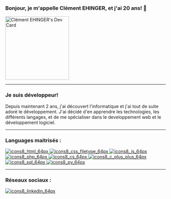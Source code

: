 ### Bonjour, je m'appelle Clément EHINGER, et j'ai 20 ans! 👋

<a href="https://app.daily.dev/khlemant"><img src="https://api.daily.dev/devcards/3467bfa6679e4d5aad19bdba16ac1cf3.png?r=qg9" width="200" alt="Clément EHINGER's Dev Card"/></a>
_______________________________________________
### Je suis développeur!
Depuis maintenant 2 ans, j'ai découvert l'informatique et j'ai tout de suite adoré le développement.
J'ai décidé d'en apprendre les technologies, les différents langages, et de me spécialiser dans le developpement web et le développement logiciel.

_______________________________________________
### Languages maitrisés :

<a href="https://fr.wikipedia.org/wiki/Hypertext_Markup_Language">![icons8_html_64px](https://user-images.githubusercontent.com/85050290/151285609-a5381771-6972-408f-b247-40dc0fdbd2fe.png)
</a>
<a href="https://fr.wikipedia.org/wiki/Feuilles_de_style_en_cascade">![icons8_css_filetype_64px](https://user-images.githubusercontent.com/85050290/151285604-90eb1ea9-5657-4350-b9cf-4dac00d23d62.png)
</a>
<a href="https://fr.wikipedia.org/wiki/JavaScript">![icons8_js_64px](https://user-images.githubusercontent.com/85050290/160290717-be07ad45-abb0-4e13-ac3d-603b24b25d3c.png)
</a>
<a href="https://fr.wikipedia.org/wiki/PHP">![icons8_php_64px](https://user-images.githubusercontent.com/85050290/151285597-77e322fb-6436-4771-861b-d0441257515c.png)
</a>
<a href="https://fr.wikipedia.org/wiki/C_sharp">![icons8_cs_64px](https://user-images.githubusercontent.com/85050290/151285579-88227ce0-5dbf-4a23-b196-e21fead30d38.png)
</a>
<a href="https://fr.wikipedia.org/wiki/C%2B%2B">![icons8_c_plus_plus_64px](https://user-images.githubusercontent.com/85050290/151285572-a2185651-1a47-40d5-89a3-cc0b4ae8a07b.png)
</a>
<a href="https://fr.wikipedia.org/wiki/Structured_Query_Language">![icons8_sql_64px](https://user-images.githubusercontent.com/85050290/151285564-eb80d7b6-2f7e-48ff-9178-822b12a680ce.png)
</a>
<a href="https://fr.wikipedia.org/wiki/Python_(langage)">![icons8_py_64px](https://user-images.githubusercontent.com/85050290/151285370-757c79da-d7a1-4575-9e94-1759ba04f42a.png)
</a>
_______________________________________________
### Réseaux sociaux :
<a href="https://www.linkedin.com/in/clément-ehinger-b4453422a/">![icons8_linkedin_64px](https://user-images.githubusercontent.com/85050290/160295905-d705340a-6b73-418b-8c2d-fe492b2b08f6.png)
</a>
